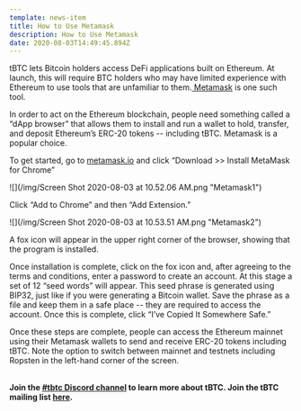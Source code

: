 ```yaml
---
template: news-item
title: How to Use Metamask
description: How to Use Metamask
date: 2020-08-03T14:49:45.894Z
---
```

tBTC lets Bitcoin holders access DeFi applications built on Ethereum. At launch, this will require BTC holders who may have limited experience with Ethereum to use tools that are unfamiliar to them.[ Metamask](https://metamask.io/) is one such tool.

In order to act on the Ethereum blockchain, people need something called a “dApp browser” that allows them to install and run a wallet to hold, transfer, and deposit Ethereum’s ERC-20 tokens -- including tBTC. Metamask is a popular choice.

To get started, go to [metamask.io](https://metamask.io/) and click “Download >> Install MetaMask for Chrome”

![](/img/Screen Shot 2020-08-03 at 10.52.06 AM.png "Metamask1")

Click “Add to Chrome” and then “Add Extension.”

![](/img/Screen Shot 2020-08-03 at 10.53.51 AM.png "Metamask2")

A fox icon will appear in the upper right corner of the browser, showing that the program is installed.

Once installation is complete, click on the fox icon and, after agreeing to the terms and conditions, enter a password to create an account. At this stage a set of 12 “seed words” will appear. This seed phrase is generated using BIP32, just like if you were generating a Bitcoin wallet. Save the phrase as a file and keep them in a safe place -- they are required to access the account. Once this is complete, click “I’ve Copied It Somewhere Safe.”

Once these steps are complete, people can access the Ethereum mainnet using their Metamask wallets to send and receive ERC-20 tokens including tBTC. Note the option to switch between mainnet and testnets including Ropsten in the left-hand corner of the screen.

**\
Join the [\#tbtc Discord channel](https://discord.com/invite/threshold?ref=tbtc.network) to learn more about tBTC. Join the tBTC mailing list [here](https://tbtc.network/#mailing-list).**
